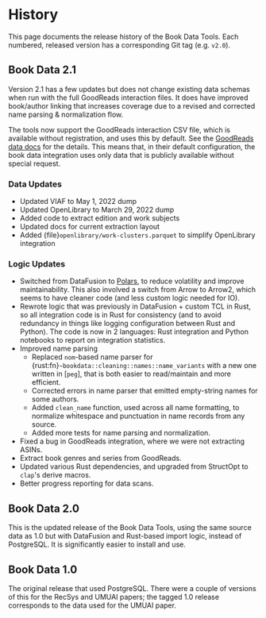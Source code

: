 # History

This page documents the release history of the Book Data Tools. Each numbered,
released version has a corresponding Git tag (e.g. `v2.0`).

## Book Data 2.1

Version 2.1 has a few updates but does not change existing data schemas when run
with the full GoodReads interaction files.  It does have improved book/author
linking that increases coverage due to a revised and corrected name parsing &
normalization flow.

The tools now support the GoodReads interaction CSV file, which is available
without registration, and uses this by default.  See the [GoodReads data
docs](data/goodreads.md) for the details.  This means that, in their default
configuration, the book data integration uses only data that is publicly
available without special request.

### Data Updates

-   Updated VIAF to May 1, 2022 dump
-   Updated OpenLibrary to March 29, 2022 dump
-   Added code to extract edition and work subjects
-   Updated docs for current extraction layout
-   Added {file}`openlibrary/work-clusters.parquet` to simplify OpenLibrary integration

### Logic Updates

-   Switched from DataFusion to [Polars](https://www.pola.rs/), to reduce volatility and improve
    maintainability.  This also involved a switch from Arrow to Arrow2, which seems to have cleaner
    code (and less custom logic needed for IO).
-   Rewrote logic that was previously in DataFusion + custom TCL in Rust, so all integration code
    is in Rust for consistency (and to avoid redundancy in things like logging configuration between
    Rust and Python).  The code is now in 2 languages: Rust integration and Python notebooks to report
    on integration statistics.
-   Improved name parsing
    -   Replaced `nom`-based name parser for {rust:fn}`~bookdata::cleaning::names::name_variants`
        with a new one written in [`peg`], that is both easier to read/maintain and more efficient.
    -   Corrected errors in name parser that emitted empty-string names for some authors.
    -   Added `clean_name` function, used across all name formatting, to normalize whitespace and
        punctuation in name records from any source.
    -   Added more tests for name parsing and normalization.
-   Fixed a bug in GoodReads integration, where we were not extracting ASINs.
-   Extract book genres and series from GoodReads.
-   Updated various Rust dependencies, and upgraded from StructOpt to `clap`'s derive macros.
-   Better progress reporting for data scans.

[peg]: https://docs.rs/peg

## Book Data 2.0

This is the updated release of the Book Data Tools, using the same source data
as 1.0 but with DataFusion and Rust-based import logic, instead of PostgreSQL.
It is significantly easier to install and use.

## Book Data 1.0

The original release that used PostgreSQL. There were a couple of versions of
this for the RecSys and UMUAI papers; the tagged 1.0 release corresponds to the
data used for the UMUAI paper.

